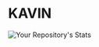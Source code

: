 # KAVIN
![Your Repository's Stats](https://github-readme-stats.vercel.app/api?username=Your_GitHub_Username&show_icons=true)
